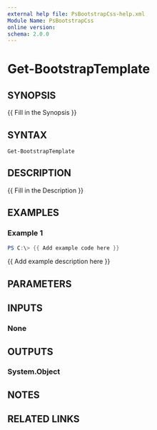 ```yaml
---
external help file: PsBootstrapCss-help.xml
Module Name: PsBootstrapCss
online version:
schema: 2.0.0
---
```


# Get-BootstrapTemplate

## SYNOPSIS
{{ Fill in the Synopsis }}

## SYNTAX

```
Get-BootstrapTemplate
```

## DESCRIPTION
{{ Fill in the Description }}

## EXAMPLES

### Example 1
```powershell
PS C:\> {{ Add example code here }}
```

{{ Add example description here }}

## PARAMETERS

## INPUTS

### None

## OUTPUTS

### System.Object
## NOTES

## RELATED LINKS
